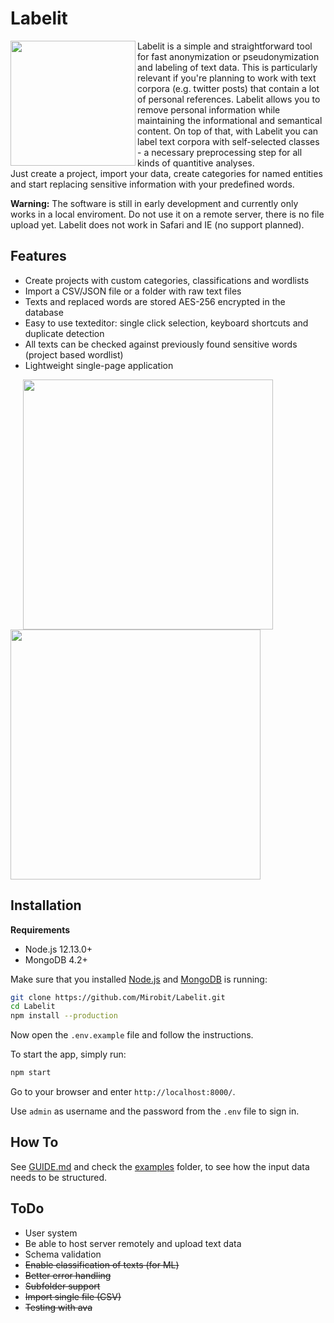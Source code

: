 # Labelit

<img align="left" height="200" src="https://raw.githubusercontent.com/Mirobit/Labelit/master/frontend/assets/images/logo.svg">Labelit is a simple and straightforward tool for fast anonymization or pseudonymization and labeling of text data. This is particularly relevant if you're planning to work with text corpora (e.g. twitter posts) that contain a lot of personal references. Labelit allows you to remove personal information while maintaining the informational and semantical content. On top of that, with Labelit you can label text corpora with self-selected classes - a necessary preprocessing step for all kinds of quantitive analyses.  
Just create a project, import your data, create categories for named entities and start replacing sensitive information with your predefined words.

**Warning:** The software is still in early development and currently only works in a local enviroment. Do not use it on a remote server, there is no file upload yet. Labelit does not work in Safari and IE (no support planned).

## Features

- Create projects with custom categories, classifications and wordlists
- Import a CSV/JSON file or a folder with raw text files
- Texts and replaced words are stored AES-256 encrypted in the database
- Easy to use texteditor: single click selection, keyboard shortcuts and duplicate detection
- All texts can be checked against previously found sensitive words (project based wordlist)
- Lightweight single-page application

<img src="https://user-images.githubusercontent.com/13236924/82200496-5ea25200-98ff-11ea-877b-6630092b9537.png" width="400" style="margin-left: 20px"> <img src="https://user-images.githubusercontent.com/13236924/82200021-c60bd200-98fe-11ea-8306-99fbf98a5e80.png" width="400">


## Installation

**Requirements**

- Node.js 12.13.0+
- MongoDB 4.2+

Make sure that you installed [Node.js](https://nodejs.org/en/download/) and [MongoDB](https://docs.mongodb.com/manual/administration/install-community/) is running:

```bash
git clone https://github.com/Mirobit/Labelit.git
cd Labelit
npm install --production
```

Now open the `.env.example` file and follow the instructions.

To start the app, simply run:

```bash
npm start
```

Go to your browser and enter `http://localhost:8000/`.

Use `admin` as username and the password from the `.env` file to sign in.

## How To

See [GUIDE.md](https://github.com/Mirobit/Labelit/blob/master/GUIDE.md) and check the [examples](https://github.com/Mirobit/Labelit/blob/master/examples) folder, to see how the input data needs to be structured.

## ToDo

- User system
- Be able to host server remotely and upload text data
- Schema validation
- ~~Enable classification of texts (for ML)~~
- ~~Better error handling~~
- ~~Subfolder support~~
- ~~Import single file (CSV)~~
- ~~Testing with ava~~
